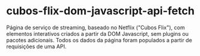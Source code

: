 # cubos-flix-dom-javascript-api-fetch
Página de serviço de streaming, baseado no Netflix ("Cubos Flix"), com elementos interativos criados a partir da DOM Javascript, sem plugins ou pacotes adicionais. Todos os dados da página foram populados a partir de requisições de uma API.
